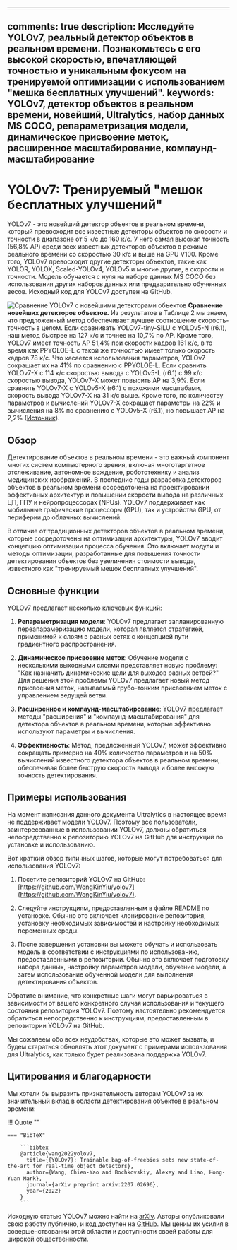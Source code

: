 ______________________________________________________________________

## comments: true description: Исследуйте YOLOv7, реальный детектор объектов в реальном времени. Познакомьтесь с его высокой скоростью, впечатляющей точностью и уникальным фокусом на тренируемой оптимизации с использованием "мешка бесплатных улучшений". keywords: YOLOv7, детектор объектов в реальном времени, новейший, Ultralytics, набор данных MS COCO, репараметризация модели, динамическое присвоение меток, расширенное масштабирование, компаунд-масштабирование

# YOLOv7: Тренируемый "мешок бесплатных улучшений"

YOLOv7 - это новейший детектор объектов в реальном времени, который превосходит все известные детекторы объектов по скорости и точности в диапазоне от 5 к/с до 160 к/с. У него самая высокая точность (56,8% AP) среди всех известных детекторов объектов в режиме реального времени со скоростью 30 к/с и выше на GPU V100. Кроме того, YOLOv7 превосходит другие детекторы объектов, такие как YOLOR, YOLOX, Scaled-YOLOv4, YOLOv5 и многие другие, в скорости и точности. Модель обучается с нуля на наборе данных MS COCO без использования других наборов данных или предварительно обученных весов. Исходный код для YOLOv7 доступен на GitHub.

![Сравнение YOLOv7 с новейшими детекторами объектов](https://github.com/ultralytics/ultralytics/assets/26833433/5e1e0420-8122-4c79-b8d0-2860aa79af92) **Сравнение новейших детекторов объектов.** Из результатов в Таблице 2 мы знаем, что предложенный метод обеспечивает лучшее соотношение скорость-точность в целом. Если сравнивать YOLOv7-tiny-SiLU с YOLOv5-N (r6.1), наш метод быстрее на 127 к/с и точнее на 10,7% по AP. Кроме того, YOLOv7 имеет точность AP 51,4% при скорости кадров 161 к/с, в то время как PPYOLOE-L с такой же точностью имеет только скорость кадров 78 к/с. Что касается использования параметров, YOLOv7 сокращает их на 41% по сравнению с PPYOLOE-L. Если сравнить YOLOv7-X с 114 к/с скоростью вывода с YOLOv5-L (r6.1) с 99 к/с скоростью вывода, YOLOv7-X может повысить AP на 3,9%. Если сравнить YOLOv7-X с YOLOv5-X (r6.1) с похожими масштабами, скорость вывода YOLOv7-X на 31 к/с выше. Кроме того, по количеству параметров и вычислений YOLOv7-X сокращает параметры на 22% и вычисления на 8% по сравнению с YOLOv5-X (r6.1), но повышает AP на 2,2% ([Источник](https://arxiv.org/pdf/2207.02696.pdf)).

## Обзор

Детектирование объектов в реальном времени - это важный компонент многих систем компьютерного зрения, включая многотаргетное отслеживание, автономное вождение, робототехнику и анализ медицинских изображений. В последние годы разработка детекторов объектов в реальном времени сосредоточена на проектировании эффективных архитектур и повышении скорости вывода на различных ЦП, ГПУ и нейропроцессорах (NPUs). YOLOv7 поддерживает как мобильные графические процессоры (GPU), так и устройства GPU, от периферии до облачных вычислений.

В отличие от традиционных детекторов объектов в реальном времени, которые сосредоточены на оптимизации архитектуры, YOLOv7 вводит концепцию оптимизации процесса обучения. Это включает модули и методы оптимизации, разработанные для повышения точности детектирования объектов без увеличения стоимости вывода, известного как "тренируемый мешок бесплатных улучшений".

## Основные функции

YOLOv7 предлагает несколько ключевых функций:

1. **Репараметризация модели**: YOLOv7 предлагает запланированную переапарамеризацию модели, которая является стратегией, применимой к слоям в разных сетях с концепцией пути градиентного распространения.

2. **Динамическое присвоение меток**: Обучение модели с несколькими выходными слоями представляет новую проблему: "Как назначить динамические цели для выходов разных ветвей?" Для решения этой проблемы YOLOv7 предлагает новый метод присвоения меток, называемый грубо-тонким присвоением меток с управлением ведущей ветви.

3. **Расширенное и компаунд-масштабирование**: YOLOv7 предлагает методы "расширения" и "компаунд-масштабирования" для детектора объектов в реальном времени, которые эффективно используют параметры и вычисления.

4. **Эффективность**: Метод, предложенный YOLOv7, может эффективно сокращать примерно на 40% количество параметров и на 50% вычислений известного детектора объектов в реальном времени, обеспечивая более быструю скорость вывода и более высокую точность детектирования.

## Примеры использования

На момент написания данного документа Ultralytics в настоящее время не поддерживает модели YOLOv7. Поэтому все пользователи, заинтересованные в использовании YOLOv7, должны обратиться непосредственно к репозиторию YOLOv7 на GitHub для инструкций по установке и использованию.

Вот краткий обзор типичных шагов, которые могут потребоваться для использования YOLOv7:

1. Посетите репозиторий YOLOv7 на GitHub: [https://github.com/WongKinYiu/yolov7](https://github.com/WongKinYiu/yolov7).

2. Следуйте инструкциям, предоставленным в файле README по установке. Обычно это включает клонирование репозитория, установку необходимых зависимостей и настройку необходимых переменных среды.

3. После завершения установки вы можете обучать и использовать модель в соответствии с инструкциями по использованию, предоставленными в репозитории. Обычно это включает подготовку набора данных, настройку параметров модели, обучение модели, а затем использование обученной модели для выполнения детектирования объектов.

Обратите внимание, что конкретные шаги могут варьироваться в зависимости от вашего конкретного случая использования и текущего состояния репозитория YOLOv7. Поэтому настоятельно рекомендуется обратиться непосредственно к инструкциям, предоставленным в репозитории YOLOv7 на GitHub.

Мы сожалеем обо всех неудобствах, которые это может вызвать, и будем стараться обновлять этот документ с примерами использования для Ultralytics, как только будет реализована поддержка YOLOv7.

## Цитирования и благодарности

Мы хотели бы выразить признательность авторам YOLOv7 за их значительный вклад в области детектирования объектов в реальном времени:

!!! Quote ""

````
=== "BibTeX"

    ```bibtex
    @article{wang2022yolov7,
      title={{YOLOv7}: Trainable bag-of-freebies sets new state-of-the-art for real-time object detectors},
      author={Wang, Chien-Yao and Bochkovskiy, Alexey and Liao, Hong-Yuan Mark},
      journal={arXiv preprint arXiv:2207.02696},
      year={2022}
    }
    ```
````

Исходную статью YOLOv7 можно найти на [arXiv](https://arxiv.org/pdf/2207.02696.pdf). Авторы опубликовали свою работу публично, и код доступен на [GitHub](https://github.com/WongKinYiu/yolov7). Мы ценим их усилия в совершенствовании этой области и доступности своей работы для широкой общественности.
